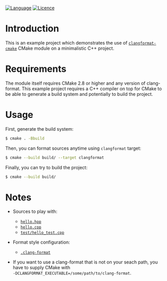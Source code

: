 [![Language](https://img.shields.io/badge/language-CMake-blue.svg)](https://cmake.org/)
[![Licence](https://img.shields.io/badge/license-Boost%201.0-blue.svg)](http://www.boost.org/LICENSE_1_0.txt)

Introduction
============

This is an example project which demonstrates the use of
[`clangformat-cmake`](https://github.com/zemasoft/clangformat-cmake)
CMake module on a minimalistic C++ project.

Requirements
============

The module itself requires CMake 2.8 or higher and any version of clang-format.
This example project requires a C++ compiler on top for CMake to be able to
generate a build system and potentially to build the project.

Usage
=====

First, generate the build system:

```bash
$ cmake . -Bbuild
```

Then, you can format sources anytime using `clangformat` target:

```bash
$ cmake --build build/ --target clangformat
```

Finally, you can try to build the project:

```bash
$ cmake --build build/
```

Notes
=====

* Sources to play with:
  * [`hello.hpp`](hello.hpp)
  * [`hello.cpp`](hello.cpp)
  * [`test/hello_test.cpp`](test/hello_test.cpp)

* Format style configuration:
  * [`.clang-format`](.clang-format)

* If you want to use a clang-format that is not on your seach path, you have to
  supply CMake with<br/>`-DCLANGFORMAT_EXECUTABLE=/some/path/to/clang-format`.
